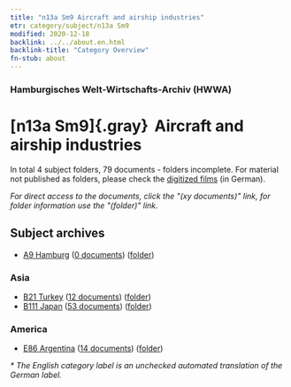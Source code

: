 ```yaml
---
title: "n13a Sm9 Aircraft and airship industries"
etr: category/subject/n13a Sm9
modified: 2020-12-18
backlink: ../../about.en.html
backlink-title: "Category Overview"
fn-stub: about
---
```


### Hamburgisches Welt-Wirtschafts-Archiv (HWWA)
# [n13a Sm9]{.gray}&#8201; Aircraft and airship industries&#160; 





In total 4 subject folders, 79 documents - folders incomplete.
For material not published as folders, please check the [digitized films](/film/h1_sh) (in German).

_For direct access to the documents, click the "(xy documents)" link, for folder information use the "(folder)" link._

## Subject archives


- [A9 Hamburg](../../../geo/about.en.html#A9) (<a href="https://dfg-viewer.de/show/?tx_dlf[id]=https://pm20.zbw.eu/mets/sh/1409xx/140905/1451xx/145133/public.mets.en.xml" target="_blank">0 documents</a>) ([folder](http://purl.org/pressemappe20/folder/sh/140905,145133))

### Asia

- [B21 Turkey](../../../geo/about.en.html#B21) (<a href="https://dfg-viewer.de/show/?tx_dlf[id]=https://pm20.zbw.eu/mets/sh/1411xx/141111/1451xx/145133/public.mets.en.xml" target="_blank">12 documents</a>) ([folder](http://purl.org/pressemappe20/folder/sh/141111,145133))
- [B111 Japan](../../../geo/about.en.html#B111) (<a href="https://dfg-viewer.de/show/?tx_dlf[id]=https://pm20.zbw.eu/mets/sh/1412xx/141272/1451xx/145133/public.mets.en.xml" target="_blank">53 documents</a>) ([folder](http://purl.org/pressemappe20/folder/sh/141272,145133))

### America

- [E86 Argentina](../../../geo/about.en.html#E86) (<a href="https://dfg-viewer.de/show/?tx_dlf[id]=https://pm20.zbw.eu/mets/sh/1416xx/141692/1451xx/145133/public.mets.en.xml" target="_blank">14 documents</a>) ([folder](http://purl.org/pressemappe20/folder/sh/141692,145133))


_* The English category label is an unchecked automated translation of the German label._

